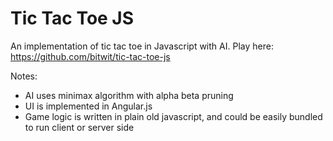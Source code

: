 # Tic Tac Toe JS

An implementation of tic tac toe in Javascript with AI.
Play here: https://github.com/bitwit/tic-tac-toe-js

Notes:
- AI uses minimax algorithm with alpha beta pruning
- UI is implemented in Angular.js
- Game logic is written in plain old javascript, and could be easily bundled to run client or server side
